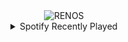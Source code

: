 <div align="center">
<picture>
    <source media="(prefers-color-scheme: dark)" srcset="https://i.ibb.co/D4spxzF/output-gif.gif">
    <source media="(prefers-color-scheme: light)" srcset="https://i.ibb.co/D4spxzF/output-gif.gif">
    <img alt="RENOS" src="https://i.ibb.co/D4spxzF/output-gif.gif">
</picture>
<details>
<summary>Spotify Recently Played</summary>
<img src="https://spotify-recently-played-readme.vercel.app/api?user=31d6d6zerc5ct6kck32na2ozsqf4&unique=1&width=400" alt="Spotify" />
</details>
</div>

<!-- Image deletion URL: https://ibb.co/hshfPLN/fc365cfb29bf4adc985d125336ca5f2b -->